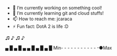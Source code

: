


- 🔭 I’m currently working on something cool!
- 🌱 I’m currently learning git and cloud stuffs!
- 📫 How to reach me: jcaraca
- ⚡ Fun fact: DotA 2 is life :D


♫ ♪ ♫ ♪

▄ █ ▄ █ ▄ ▄ █ ▄ █ ▄ █
Min- - - - - - - - - - - -●Max


